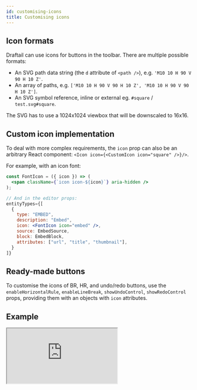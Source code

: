 ```yaml
---
id: customising-icons
title: Customising icons
---
```


## Icon formats

Draftail can use icons for buttons in the toolbar. There are multiple possible formats:

- An SVG path data string (the `d` attribute of `<path />`), e.g. `'M10 10 H 90 V 90 H 10 Z'`.
- An array of paths, e.g. `['M10 10 H 90 V 90 H 10 Z', 'M10 10 H 90 V 90 H 10 Z']`.
- An SVG symbol reference, inline or external eg. `#square` / `test.svg#square`.

The SVG has to use a 1024x1024 viewbox that will be downscaled to 16x16.

## Custom icon implementation

To deal with more complex requirements, the `icon` prop can also be an arbitrary React component: `<Icon icon={<CustomIcon icon="square" />}/>`.

For example, with an icon font:

```jsx
const FontIcon = ({ icon }) => (
  <span className={`icon icon-${icon}`} aria-hidden />
);

// And in the editor props:
entityTypes={[
  {
    type: "EMBED",
    description: "Embed",
    icon: <FontIcon icon="embed" />,
    source: EmbedSource,
    block: EmbedBlock,
    attributes: ["url", "title", "thumbnail"],
  }
]}
```

## Ready-made buttons

To customise the icons of BR, HR, and undo/redo buttons, use the `enableHorizontalRule`, `enableLineBreak`, `showUndoControl`, `showRedoControl` props, providing them with an objects with `icon` attributes.

## Example

<iframe src="https://demo.draftail.org/examples/iframe.html?selectedKind=Docs&selectedStory=Icons" class="iframe iframe--docs-200"></iframe>
